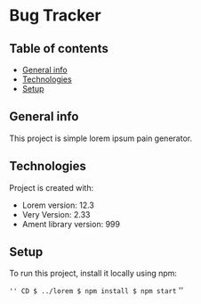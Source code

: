 # Bug Tracker
## Table of contents
* [General info](#general-info)
* [Technologies](#technologies)
* [Setup](#setup)

## General info
This project is simple lorem ipsum pain generator.
	
## Technologies
Project is created with:
* Lorem version: 12.3
* Very Version: 2.33
* Ament library version: 999
	
## Setup
To run this project, install it locally using npm:

`` ''
CD $ ../lorem
$ npm install
$ npm start
`` ''
